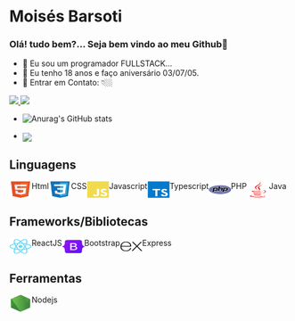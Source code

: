 <h1>Moisés Barsoti</h1> 

### Olá! tudo bem?... Seja bem vindo ao meu Github👋


- 🌱 Eu sou um programador FULLSTACK...
- 🎇 Eu tenho 18 anos e faço aniversário 03/07/05.
- 📩 Entrar em Contato: 👇🏼

<a href="https://www.linkedin.com/in/mois%C3%A9s-barsoti-468869278" rel="nofollow" title="Entrar no Linkedin">
<img src="https://img.shields.io/badge/-Mois%C3%A9s-3c99dc?style=flat-square&amp;logo=Linkedin&amp;logoColor=white&amp;link=https://www.linkedin.com/in/mois%C3%A9s-barsoti-468869278" style="max-width: 100%;">
</a>

<a href="mailto:moises.barsot2@gmail.com" title="Enviar um E-mail">
<img src="https://img.shields.io/badge/-moises.barsot2@gmail.com-3c99dc?style=flat-square&amp;logo=Gmail&amp;logoColor=white&amp;link=mailto:moises.barsot2@gmail.com" style="max-width: 100%;">
</a>




- ![Anurag's GitHub stats](https://github-readme-stats.vercel.app/api?username=moisesBarsoti&show_icons=true&theme=dracula)

- <a href="https://github.com/anuraghazra/convoychat">
  <img height=200 align="center" src="https://github-readme-stats.vercel.app/api/top-langs?username=moisesBarsoti&layout=compact&langs_count=8&card_width=320&theme=dark" />
</a>



<h2>Linguagens</h2> 

<div style="display: flex;"><br> 
  <img align="center" alt="Rafa-HTML" height="30" width="40" src="https://raw.githubusercontent.com/devicons/devicon/master/icons/html5/html5-original.svg">
  Html
  <img align="center" alt="Rafa-CSS" height="30" width="40" src="https://raw.githubusercontent.com/devicons/devicon/master/icons/css3/css3-original.svg">
  CSS
  <img align="center" alt="Rafa-Js" height="30" width="40" src="https://raw.githubusercontent.com/devicons/devicon/master/icons/javascript/javascript-plain.svg">
  Javascript 
  <img align="center" alt="Rafa-Js" height="30" width="40" src="https://raw.githubusercontent.com/devicons/devicon/master/icons/typescript/typescript-original.svg">
  Typescript 
  <img align="center" alt="Rafa-Js" height="30" width="40" src="https://raw.githubusercontent.com/devicons/devicon/master/icons/php/php-original.svg">
  PHP  
  <img align="center" alt="Rafa-Js" height="30" width="40" src="https://raw.githubusercontent.com/devicons/devicon/master/icons/java/java-plain.svg">
  Java     
</div>


<h2>Frameworks/Bibliotecas</h2>

<div style="display: flex;"><br>
  <img align="center" alt="Rafa-CSS" height="30" width="40" src="https://raw.githubusercontent.com/devicons/devicon/master/icons/react/react-original.svg">  
  ReactJS
  <img align="center" alt="Rafa-Js" height="30" width="40" src="https://raw.githubusercontent.com/devicons/devicon/master/icons/bootstrap/bootstrap-original.svg">
  Bootstrap
  <img align="center" alt="Rafa-Js" height="30" width="40" src="https://raw.githubusercontent.com/devicons/devicon/master/icons/express/express-original.svg" style="color:#fff">
  Express
</div>                


<h2>Ferramentas</h2>

<div style="display: flex;"><br>
  <img align="center" alt="Rafa-CSS" height="30" width="40" src="https://raw.githubusercontent.com/devicons/devicon/master/icons/nodejs/nodejs-original.svg">  
  Nodejs
</div>       
